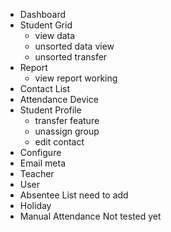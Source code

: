 - Dashboard
- Student Grid
	- view data 
	- unsorted data view
	- unsorted transfer 
- Report
	- view report working
- Contact List
- Attendance Device
- Student Profile
	- transfer feature
	- unassign group
	- edit contact
- Configure
- Email meta
- Teacher
- User
- Absentee List need to add
- Holiday
- Manual Attendance Not tested yet